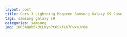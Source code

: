 ```yaml
---
layout: post
title: Cars 3 Lightning Mcqueen Samsung Galaxy S9 Case
tags: samsung galaxy s9
categories: samsung
img: 1H03AQWb5kdcLKynPt6Skfe67FwxnJr8m
---
```

